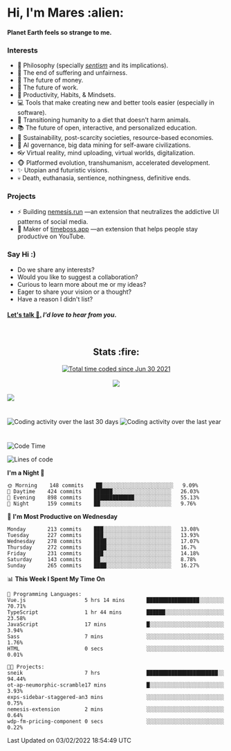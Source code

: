 <h1>Hi, I'm Mares :alien:</h1>

#### Planet Earth feels so strange to me.

### **Interests**

- 🌊 Philosophy (specially [_sentism_][sentismmedium] and its implications).
- 🎯 The end of suffering and unfairness.
- 💸 The future of money.
- 💼 The future of work.
- 🧠 Productivity, Habits, & Mindsets.
- 💻 Tools that make creating new and better tools easier (especially in software).
- 🥗 Transitioning humanity to a diet that doesn't harm animals.
- 📚 The future of open, interactive, and personalized education.
- 🌱 Sustainability, post-scarcity societies, resource-based economies.
- 🤖 AI governance, big data mining for self-aware civilizations.
- 👓 Virtual reality, mind uploading, virtual worlds, digitalization.
- 🐵 Platformed evolution, transhumanism, accelerated development.
- ✨ Utopian and futuristic visions.
- 💀 Death, euthanasia, sentience, nothingness, definitive ends.


### **Projects**

- ⚡ Building [nemesis.run](https://nemesis.run) —an extension that neutralizes the addictive UI patterns of social media.
- 💎 Maker of [timeboss.app](https://timeboss.app) —an extension that helps people stay productive on YouTube.


### **Say Hi :)**

- Do we share any interests?
- Would you like to suggest a collaboration?
- Curious to learn more about me or my ideas?
- Eager to share your vision or a thought?
- Have a reason I didn't list?

#### [Let's talk :wave:.](mailto:mareszhar@gmail.com) _I'd love to hear from you_.

[sentismmedium]: https://medium.com/@mareszhar/born-a-prisoner-a-reflection-about-life-its-struggles-and-a-plan-to-escape-d8566ce9b026

<br>

<h2 align="center">Stats :fire:</h2>

<div align="center">
  <a href="https://wakatime.com/@cfdc0e0d-4860-4b62-9ff0-cb659185525e">
    <img src="https://wakatime.com/badge/user/cfdc0e0d-4860-4b62-9ff0-cb659185525e.svg" alt="Total time coded since Jun 30 2021" />
  </a>
</div>

<br>

<!-- 
Add or remove this: 
&dates=B1AAB3FF 
...or this...
&date_format=M%20j%5B%2C%20Y%5D
from the *streak stats URL below* if they get bugged and aren't updating: 
-->

<div align="center">
  <img src="https://github-readme-streak-stats.herokuapp.com?user=mareszhar&theme=black-ice&hide_border=true&stroke=FFFFFF15&ring=DF8FFE&fire=DF8FFE&currStreakLabel=DF8FFE&background=1A232A&currStreakNum=86FFAB&dates=B1AAB3FF&date_format=M%20j%5B%2C%20Y%5D">
</div>

<br>

<img src="https://activity-graph.herokuapp.com/graph?username=mareszhar&theme=nord&bg_color=00000000&color=979797&line=DF8FFE&point=00000000&area=true&hide_border=true">

<br>

<h1></h1>

<img src="https://wakatime.com/share/@mares/5df0ff02-9c79-41b4-b540-51dc9c65a57b.svg" alt="Coding activity over the last 30 days" />
<img src="https://wakatime.com/share/@mares/ea89ba71-f374-40af-930c-e0655909fe37.svg" alt="Coding activity over the last year" />

<h1></h1>

<!--START_SECTION:waka-->
![Code Time](http://img.shields.io/badge/Code%20Time-467%20hrs%2043%20mins-blue)

![Lines of code](https://img.shields.io/badge/From%20Hello%20World%20I%27ve%20Written-124%20Thousand%20lines%20of%20code-blue)

**I'm a Night 🦉** 

```text
🌞 Morning    148 commits    ██░░░░░░░░░░░░░░░░░░░░░░░   9.09% 
🌆 Daytime    424 commits    ██████░░░░░░░░░░░░░░░░░░░   26.03% 
🌃 Evening    898 commits    █████████████░░░░░░░░░░░░   55.13% 
🌙 Night      159 commits    ██░░░░░░░░░░░░░░░░░░░░░░░   9.76%

```
📅 **I'm Most Productive on Wednesday** 

```text
Monday       213 commits    ███░░░░░░░░░░░░░░░░░░░░░░   13.08% 
Tuesday      227 commits    ███░░░░░░░░░░░░░░░░░░░░░░   13.93% 
Wednesday    278 commits    ████░░░░░░░░░░░░░░░░░░░░░   17.07% 
Thursday     272 commits    ████░░░░░░░░░░░░░░░░░░░░░   16.7% 
Friday       231 commits    ███░░░░░░░░░░░░░░░░░░░░░░   14.18% 
Saturday     143 commits    ██░░░░░░░░░░░░░░░░░░░░░░░   8.78% 
Sunday       265 commits    ████░░░░░░░░░░░░░░░░░░░░░   16.27%

```


📊 **This Week I Spent My Time On** 

```text
💬 Programming Languages: 
Vue.js                   5 hrs 14 mins       █████████████████░░░░░░░░   70.71% 
TypeScript               1 hr 44 mins        ██████░░░░░░░░░░░░░░░░░░░   23.58% 
JavaScript               17 mins             █░░░░░░░░░░░░░░░░░░░░░░░░   3.94% 
Sass                     7 mins              ░░░░░░░░░░░░░░░░░░░░░░░░░   1.76% 
HTML                     0 secs              ░░░░░░░░░░░░░░░░░░░░░░░░░   0.01%

🐱‍💻 Projects: 
sneik                    7 hrs               ███████████████████████░░   94.44% 
ot-ap-neumorphic-scramble17 mins             █░░░░░░░░░░░░░░░░░░░░░░░░   3.93% 
exps-sidebar-staggered-an3 mins              ░░░░░░░░░░░░░░░░░░░░░░░░░   0.75% 
nemesis-extension        2 mins              ░░░░░░░░░░░░░░░░░░░░░░░░░   0.64% 
wdp-fm-pricing-component 0 secs              ░░░░░░░░░░░░░░░░░░░░░░░░░   0.22%

```


 Last Updated on 03/02/2022 18:54:49 UTC
<!--END_SECTION:waka-->
